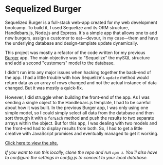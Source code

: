 # Sequelized Burger

Sequelized Burger is a full-stack web-app created for my web development bootcamp. To build it, I used Sequelize and its ORM structure, Handlebars.js, Node.js and Express. It's a simple app that allows one to add new burgers, assign a customer to eat—devour, in my case—them and have the underlying database and design-template update dynamically.

This project was mostly a refactor of the code written for my previous [Burger](https://github.com/raglaks/burger) app. The main objective was to "Sequelize" the mySQL structure and add a second "customers" model to the database. 

I didn't run into any major issues when hacking together the back-end of the app. I had a little trouble with how Sequelize's `update` method would return data as an array of rows changed and not the actual instance of data changed. But it was mostly a quick-fix.

However, I did struggle when building the front-end of the app. As I was sending a single object to the Handlebars.js template, I had to be careful about how it was built. In the previous Burger app, I was only using one simple model, so I could simply select all data from the database and then sort through it with a `forEach` method and push the results to two separate arrays within the object. But for this app, I was dealing with two models and the front-end had to display results from both. So, I had to get a little creative with JavaScript promises and eventually managed to get it working. 

[Click here to view the site.](https://warm-refuge-55068.herokuapp.com/index)

_If you want to run this locally, clone the repo and run `npm i`. You'll also have to configure the settings in config.js to connect to your local database._
